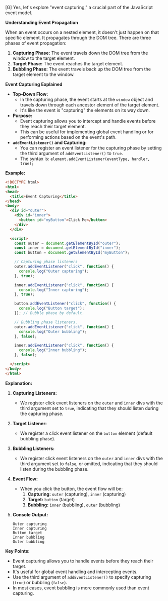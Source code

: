 [G] Yes, let's explore "event capturing," a crucial part of the JavaScript event model.

**Understanding Event Propagation**

When an event occurs on a nested element, it doesn't just happen on that specific element. It propagates through the DOM tree. There are three phases of event propagation:

1.  **Capturing Phase:** The event travels down the DOM tree from the window to the target element.
2.  **Target Phase:** The event reaches the target element.
3.  **Bubbling Phase:** The event travels back up the DOM tree from the target element to the window.

**Event Capturing Explained**

* **Top-Down Flow:**
    * In the capturing phase, the event starts at the `window` object and travels down through each ancestor element of the target element.
    * It's like the event is "capturing" the elements on its way down.
* **Purpose:**
    * Event capturing allows you to intercept and handle events before they reach their target element.
    * This can be useful for implementing global event handling or for performing actions based on the event's path.
* **`addEventListener()` and Capturing:**
    * You can register an event listener for the capturing phase by setting the third argument of `addEventListener()` to `true`.
    * The syntax is: `element.addEventListener(eventType, handler, true);`

**Example:**

```html
<!DOCTYPE html>
<html>
<head>
  <title>Event Capturing</title>
</head>
<body>
  <div id="outer">
    <div id="inner">
      <button id="myButton">Click Me</button>
    </div>
  </div>

  <script>
    const outer = document.getElementById("outer");
    const inner = document.getElementById("inner");
    const button = document.getElementById("myButton");

    // Capturing phase listeners
    outer.addEventListener("click", function() {
      console.log("Outer capturing");
    }, true);

    inner.addEventListener("click", function() {
      console.log("Inner capturing");
    }, true);

    button.addEventListener("click", function() {
      console.log("Button target");
    }); // Bubble phase by default.

    // Bubbling phase listeners.
    outer.addEventListener("click", function() {
      console.log("Outer bubbling");
    }, false);

    inner.addEventListener("click", function() {
      console.log("Inner bubbling");
    }, false);

  </script>
</body>
</html>
```

**Explanation:**

1.  **Capturing Listeners:**
    * We register click event listeners on the `outer` and `inner` divs with the third argument set to `true`, indicating that they should listen during the capturing phase.
2.  **Target Listener:**
    * We register a click event listener on the `button` element (default bubbling phase).
3.  **Bubbling Listeners:**
    * We register click event listeners on the `outer` and `inner` divs with the third argument set to `false`, or omitted, indicating that they should listen during the bubbling phase.
4.  **Event Flow:**
    * When you click the button, the event flow will be:
        1.  **Capturing:** `outer` (capturing), `inner` (capturing)
        2.  **Target:** `button` (target)
        3.  **Bubbling:** `inner` (bubbling), `outer` (bubbling)
5.  **Console Output:**

    ```
    Outer capturing
    Inner capturing
    Button target
    Inner bubbling
    Outer bubbling
    ```

**Key Points:**

* Event capturing allows you to handle events before they reach their target.
* It's useful for global event handling and intercepting events.
* Use the third argument of `addEventListener()` to specify capturing (`true`) or bubbling (`false`).
* In most cases, event bubbling is more commonly used than event capturing.
